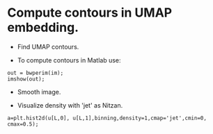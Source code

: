 # Compute contours in UMAP embedding.

- Find UMAP contours.

- To compute contours in Matlab use:

```
out = bwperim(im);
imshow(out);
```

- Smooth image.

- Visualize density with 'jet' as Nitzan. 

```
a=plt.hist2d(u[L,0], u[L,1],binning,density=1,cmap='jet',cmin=0, cmax=0.5);
```
